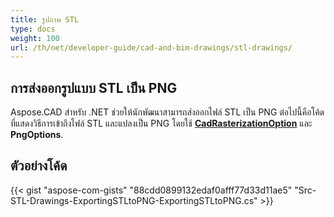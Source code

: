 ```yaml
---
title: รูปภาพ STL
type: docs
weight: 100
url: /th/net/developer-guide/cad-and-bim-drawings/stl-drawings/
---
```


## **การส่งออกรูปแบบ STL เป็น PNG**

Aspose.CAD สำหรับ .NET ช่วยให้นักพัฒนาสามารถส่งออกไฟล์ STL เป็น PNG ต่อไปนี้คือโค้ดที่แสดงวิธีการเข้าถึงไฟล์ STL และแปลงเป็น PNG โดยใช้ [**CadRasterizationOption**](https://reference.aspose.com/cad/net/aspose.cad.imageoptions/cadrasterizationoptions) และ **PngOptions**.

## ตัวอย่างโค้ด

{{< gist "aspose-com-gists" "88cdd0899132edaf0afff77d33d11ae5" "Src-STL-Drawings-ExportingSTLtoPNG-ExportingSTLtoPNG.cs" >}}
